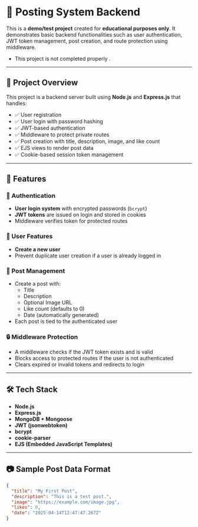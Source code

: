 # 📝 Posting System Backend

This is a **demo/test project** created for **educational purposes only**. It demonstrates basic backend functionalities such as user authentication, JWT token management, post creation, and route protection using middleware.
- This project is not completed properly .

---

## 🚀 Project Overview

This project is a backend server built using **Node.js** and **Express.js** that handles:

- ✅ User registration
- ✅ User login with password hashing
- ✅ JWT-based authentication
- ✅ Middleware to protect private routes
- ✅ Post creation with title, description, image, and like count
- ✅ EJS views to render post data
- ✅ Cookie-based session token management

---

## 📁 Features

### 🔐 Authentication

- **User login system** with encrypted passwords (`bcrypt`)
- **JWT tokens** are issued on login and stored in cookies
- Middleware verifies token for protected routes

### 👤 User Features

- **Create a new user**
- Prevent duplicate user creation if a user is already logged in

### 📝 Post Management

- Create a post with:
  - Title
  - Description
  - Optional Image URL
  - Like count (defaults to 0)
  - Date (automatically generated)
- Each post is tied to the authenticated user

### 🔒 Middleware Protection

- A middleware checks if the JWT token exists and is valid
- Blocks access to protected routes if the user is not authenticated
- Clears expired or invalid tokens and redirects to login

---

## 🛠️ Tech Stack

- **Node.js**
- **Express.js**
- **MongoDB + Mongoose**
- **JWT (jsonwebtoken)**
- **bcrypt**
- **cookie-parser**
- **EJS (Embedded JavaScript Templates)**

---

## 📷 Sample Post Data Format

```json
{
  "title": "My First Post",
  "description": "This is a test post.",
  "image": "https://example.com/image.jpg",
  "likes": 0,
  "date": "2025-04-14T12:47:47.267Z"
}
